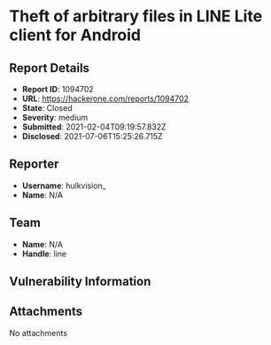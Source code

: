 # Theft of arbitrary files in LINE Lite client for Android

## Report Details
- **Report ID**: 1094702
- **URL**: https://hackerone.com/reports/1094702
- **State**: Closed
- **Severity**: medium
- **Submitted**: 2021-02-04T09:19:57.832Z
- **Disclosed**: 2021-07-06T15:25:26.715Z

## Reporter
- **Username**: hulkvision_
- **Name**: N/A

## Team
- **Name**: N/A
- **Handle**: line

## Vulnerability Information


## Attachments
No attachments
